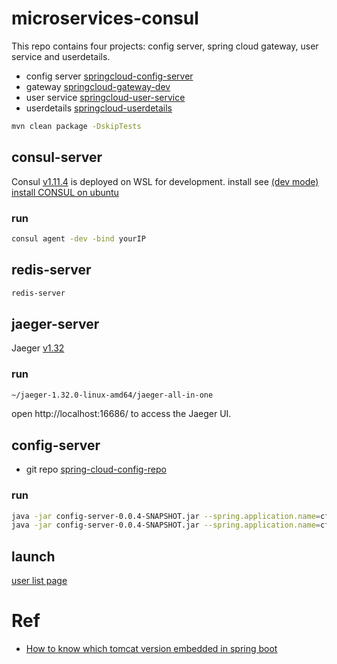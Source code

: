 # microservices-consul

This repo contains four projects: config server, spring cloud gateway, user service and userdetails.

* config server [springcloud-config-server](https://github.com/xiaobin80/microservices-consul/tree/master/springcloud-config-server)
* gateway [springcloud-gateway-dev](https://github.com/xiaobin80/microservices-consul/tree/master/springcloud-gateway-dev)
* user service [springcloud-user-service](https://github.com/xiaobin80/microservices-consul/tree/master/springcloud-user-service)
* userdetails [springcloud-userdetails](https://github.com/xiaobin80/microservices-consul/tree/master/springcloud-userdetails)

```bash
mvn clean package -DskipTests
```

## consul-server
Consul [v1.11.4](https://releases.hashicorp.com/consul/1.11.4/consul_1.11.4_linux_amd64.zip) is deployed on WSL for development.
install see [(dev mode) install CONSUL on ubuntu](https://tdtc-hrb.github.io/cnblogs/post/install-consul_ubuntu/)

### run
```bash
consul agent -dev -bind yourIP
```

## redis-server
```bash
redis-server
```

## jaeger-server
Jaeger [v1.32](https://github.com/jaegertracing/jaeger/releases/download/v1.32.0/jaeger-1.32.0-linux-amd64.tar.gz)

### run
```bash
~/jaeger-1.32.0-linux-amd64/jaeger-all-in-one
```

open http://localhost:16686/ to access the Jaeger UI.

## config-server
* git repo [spring-cloud-config-repo](https://gitee.com/xiaobin80/spring-cloud-config-repo)

### run
```bash
java -jar config-server-0.0.4-SNAPSHOT.jar --spring.application.name=cfgserver1 --server.port=8886
java -jar config-server-0.0.4-SNAPSHOT.jar --spring.application.name=cfgserver2 --server.port=8887
```

## launch

[user list page](http://localhost:8760/user/listPage)

# Ref
- [How to know which tomcat version embedded in spring boot](https://stackoverflow.com/questions/35080907/how-to-know-which-tomcat-version-embedded-in-spring-boot)
